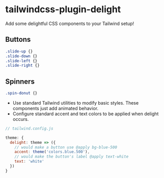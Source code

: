 # tailwindcss-plugin-delight

Add some delightful CSS components to your Tailwind setup!

## Buttons

```css
.slide-up {}
.slide-down {}
.slide-left {}
.slide-right {}
```

## Spinners

```css
.spin-donut {}
```

- Use standard Tailwind utilities to modify basic styles. These components just add animated behavior.
- Configure standard accent and text colors to be applied when delight occurs.

```javascript
// tailwind.config.js

theme: {
  delight: theme => ({
    // would make a button use @apply bg-blue-500
    accent: theme('colors.blue.500'),
    // would make the button's label @apply text-white
    text: 'white'
  })
}
```
